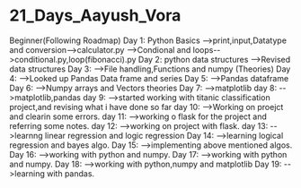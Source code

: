# 21_Days_Aayush_Vora
Beginner(Following Roadmap)
Day 1: Python Basics 
        -->print,input,Datatype and conversion-->calculator.py
        -->Condional and loops-->conditional.py,loop(fibonacci).py
Day 2: python data structures
        -->Revised data structures 
Day 3:  -->File handling,Functions and numpy (Theories)
Day 4:  -->Looked up Pandas Data frame and series
Day 5:  -->Pandas dataframe 
Day 6:  -->Numpy arrays and Vectors theories
Day 7:  -->matplotlib
day 8:  -->matplotlib,pandas
day 9:  -->started working with titanic classification project,and revising what i have done so far 
day 10: -->Working on proejct and clearin some errors.
day 11: -->working o flask for the project and referring some notes.
day 12: -->working on project with flask. 
day 13: -->learnng linear regression and logic regression
Day 14: -->learning logical regression and bayes algo.
Day 15: -->implementing above mentioned algos.
Day 16: -->working with python and numpy.
Day 17: -->working with python and numpy.
Day 18: -->working with python,numpy and matplotlib
Day 19: -->learning with pandas.





